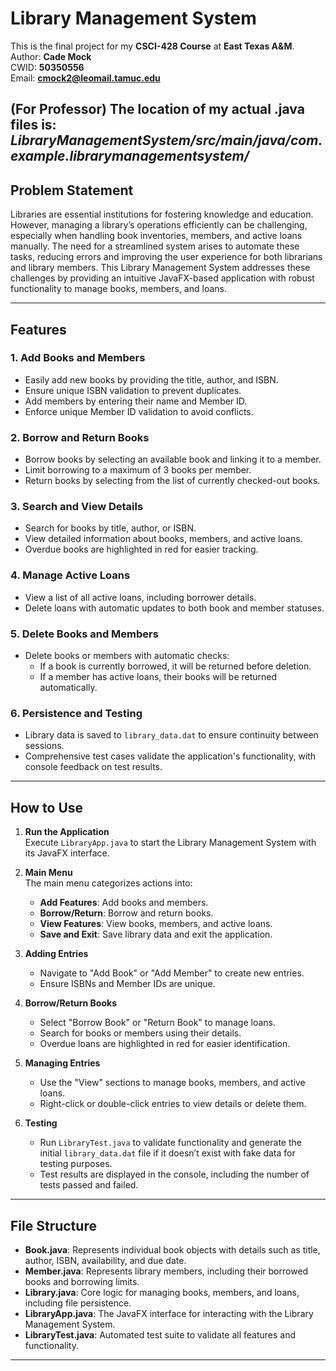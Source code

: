 # Library Management System  

This is the final project for my **CSCI-428 Course** at **East Texas A&M**.  
Author: **Cade Mock**  
CWID: **50350556**  
Email: **cmock2@leomail.tamuc.edu**

(For Professor) The location of my actual .java files is:
*LibraryManagementSystem/src/main/java/com.example.librarymanagementsystem/*
---

## Problem Statement

Libraries are essential institutions for fostering knowledge and education. However, managing a library’s operations efficiently can be challenging, especially when handling book inventories, members, and active loans manually. The need for a streamlined system arises to automate these tasks, reducing errors and improving the user experience for both librarians and library members. This Library Management System addresses these challenges by providing an intuitive JavaFX-based application with robust functionality to manage books, members, and loans.

---

## Features

### 1. **Add Books and Members**
- Easily add new books by providing the title, author, and ISBN.
- Ensure unique ISBN validation to prevent duplicates.
- Add members by entering their name and Member ID.
- Enforce unique Member ID validation to avoid conflicts.

### 2. **Borrow and Return Books**
- Borrow books by selecting an available book and linking it to a member.
- Limit borrowing to a maximum of 3 books per member.
- Return books by selecting from the list of currently checked-out books.

### 3. **Search and View Details**
- Search for books by title, author, or ISBN.
- View detailed information about books, members, and active loans.
- Overdue books are highlighted in red for easier tracking.

### 4. **Manage Active Loans**
- View a list of all active loans, including borrower details.
- Delete loans with automatic updates to both book and member statuses.

### 5. **Delete Books and Members**
- Delete books or members with automatic checks:
  - If a book is currently borrowed, it will be returned before deletion.
  - If a member has active loans, their books will be returned automatically.

### 6. **Persistence and Testing**
- Library data is saved to `library_data.dat` to ensure continuity between sessions.
- Comprehensive test cases validate the application's functionality, with console feedback on test results.

---

## How to Use

1. **Run the Application**  
   Execute `LibraryApp.java` to start the Library Management System with its JavaFX interface.

2. **Main Menu**  
   The main menu categorizes actions into:
   - **Add Features**: Add books and members.
   - **Borrow/Return**: Borrow and return books.
   - **View Features**: View books, members, and active loans.
   - **Save and Exit**: Save library data and exit the application.

3. **Adding Entries**  
   - Navigate to "Add Book" or "Add Member" to create new entries.
   - Ensure ISBNs and Member IDs are unique.

4. **Borrow/Return Books**  
   - Select "Borrow Book" or "Return Book" to manage loans.
   - Search for books or members using their details.
   - Overdue loans are highlighted in red for easier identification.

5. **Managing Entries**  
   - Use the "View" sections to manage books, members, and active loans.
   - Right-click or double-click entries to view details or delete them.

6. **Testing**  
   - Run `LibraryTest.java` to validate functionality and generate the initial `library_data.dat` file if it doesn’t exist with fake data for testing purposes.
   - Test results are displayed in the console, including the number of tests passed and failed.

---

## File Structure

- **Book.java**: Represents individual book objects with details such as title, author, ISBN, availability, and due date.
- **Member.java**: Represents library members, including their borrowed books and borrowing limits.
- **Library.java**: Core logic for managing books, members, and loans, including file persistence.
- **LibraryApp.java**: The JavaFX interface for interacting with the Library Management System.
- **LibraryTest.java**: Automated test suite to validate all features and functionality.

---
